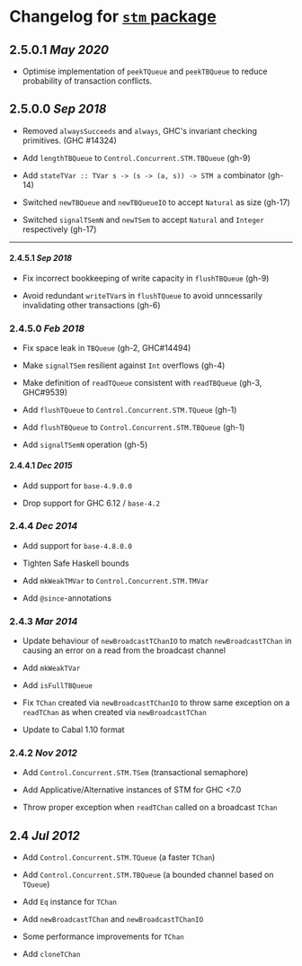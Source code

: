 # Changelog for [`stm` package](http://hackage.haskell.org/package/stm)

## 2.5.0.1 *May 2020*

  * Optimise implementation of `peekTQueue` and `peekTBQueue` to reduce
    probability of transaction conflicts.

## 2.5.0.0 *Sep 2018*

  * Removed `alwaysSucceeds` and `always`, GHC's invariant checking primitives. (GHC #14324)

  * Add `lengthTBQueue` to `Control.Concurrent.STM.TBQueue` (gh-9)

  * Add `stateTVar :: TVar s -> (s -> (a, s)) -> STM a` combinator (gh-14)

  * Switched `newTBQueue` and `newTBQueueIO` to accept `Natural` as size (gh-17)

  * Switched `signalTSemN` and `newTSem` to accept `Natural` and `Integer` respectively (gh-17)

----

#### 2.4.5.1 *Sep 2018*

  * Fix incorrect bookkeeping of write capacity in `flushTBQueue` (gh-9)

  * Avoid redundant `writeTVar`s in `flushTQueue` to avoid unncessarily
    invalidating other transactions (gh-6)

### 2.4.5.0 *Feb 2018*

  * Fix space leak in `TBQueue` (gh-2, GHC#14494)

  * Make `signalTSem` resilient against `Int` overflows (gh-4)

  * Make definition of `readTQueue` consistent with `readTBQueue` (gh-3, GHC#9539)

  * Add `flushTQueue` to `Control.Concurrent.STM.TQueue` (gh-1)

  * Add `flushTBQueue` to `Control.Concurrent.STM.TBQueue` (gh-1)

  * Add `signalTSemN` operation (gh-5)


#### 2.4.4.1  *Dec 2015*

  * Add support for `base-4.9.0.0`

  * Drop support for GHC 6.12 / `base-4.2`

### 2.4.4  *Dec 2014*

  * Add support for `base-4.8.0.0`

  * Tighten Safe Haskell bounds

  * Add `mkWeakTMVar` to `Control.Concurrent.STM.TMVar`

  * Add `@since`-annotations

### 2.4.3  *Mar 2014*

  * Update behaviour of `newBroadcastTChanIO` to match
    `newBroadcastTChan` in causing an error on a read from the
    broadcast channel

  * Add `mkWeakTVar`

  * Add `isFullTBQueue`

  * Fix `TChan` created via `newBroadcastTChanIO` to throw same
    exception on a `readTChan` as when created via `newBroadcastTChan`

  * Update to Cabal 1.10 format

### 2.4.2  *Nov 2012*

  * Add `Control.Concurrent.STM.TSem` (transactional semaphore)

  * Add Applicative/Alternative instances of STM for GHC <7.0

  * Throw proper exception when `readTChan` called on a broadcast `TChan`

## 2.4  *Jul 2012*

  * Add `Control.Concurrent.STM.TQueue` (a faster `TChan`)

  * Add `Control.Concurrent.STM.TBQueue` (a bounded channel based on `TQueue`)

  * Add `Eq` instance for `TChan`

  * Add `newBroadcastTChan` and `newBroadcastTChanIO`

  * Some performance improvements for `TChan`

  * Add `cloneTChan`

